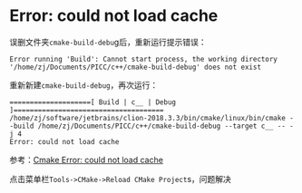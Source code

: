 
# Error: could not load cache

误删文件夹`cmake-build-debu`g后，重新运行提示错误：

    Error running 'Build': Cannot start process, the working directory '/home/zj/Documents/PICC/c++/cmake-build-debug' does not exist

重新新建`cmake-build-debug`，再次运行：

    ====================[ Build | c__ | Debug ]=====================================
    /home/zj/software/jetbrains/clion-2018.3.3/bin/cmake/linux/bin/cmake --build /home/zj/Documents/PICC/c++/cmake-build-debug --target c__ -- -j 4
    Error: could not load cache

参考：[Cmake Error: could not load cache](https://stackoverflow.com/questions/16319292/cmake-error-could-not-load-cache)

点击菜单栏`Tools->CMake->Reload CMake Project`s，问题解决